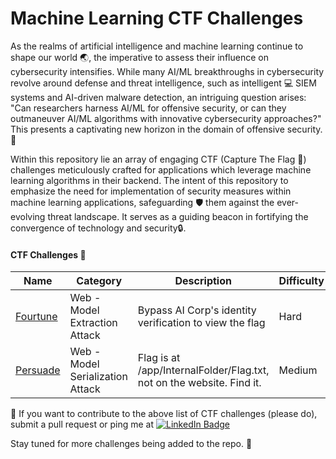# Machine Learning CTF Challenges

As the realms of artificial intelligence and machine learning continue to shape our world :earth_asia:, the imperative to assess their influence on cybersecurity intensifies. While many AI/ML breakthroughs in cybersecurity revolve around defense and threat intelligence, such as intelligent :computer: SIEM systems and AI-driven malware detection, an intriguing question arises: "Can researchers harness AI/ML for offensive security, or can they outmaneuver AI/ML algorithms with innovative cybersecurity approaches?" This presents a captivating new horizon in the domain of offensive security.🚀

Within this repository lie an array of engaging CTF (Capture The Flag :triangular_flag_on_post:) challenges meticulously crafted for applications which leverage machine learning algorithms in their backend. The intent of this repository to emphasize the need for implementation of security measures within machine learning applications, safeguarding 🛡️ them against the ever-evolving threat landscape. It serves as a guiding beacon in fortifying the convergence of technology and security🔒. 

#### CTF Challenges :open_file_folder:
| Name | Category | Description | Difficulty |
| --- | --- | --- | --- |
| [Fourtune](/Fourtune_ML_CTF_Challenge/)  | Web - Model Extraction Attack | Bypass AI Corp's identity verification to view the flag | Hard |
| [Persuade](/Persuade_ML_CTF_Challenge/) | Web - Model Serialization Attack | Flag is at /app/InternalFolder/Flag.txt, not on the website. Find it. | Medium |


:thought_balloon: If you want to contribute to the above list of CTF challenges (please do), submit a pull request or ping me at [![LinkedIn Badge](https://img.shields.io/badge/LinkedIn-0077B5?style=for-the-badge&logo=linkedin&logoColor=white)](https://in.linkedin.com/in/alex-devassy-358421138) 

Stay tuned for more challenges being added to the repo. :eyes:
